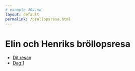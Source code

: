 ```yaml
---
# example 404.md
layout: default
permalink: /brollopsresa.html
---
```


# Elin och Henriks bröllopsresa

- [Dit resan](/dag0)
- [Dag 1](/dag1)
